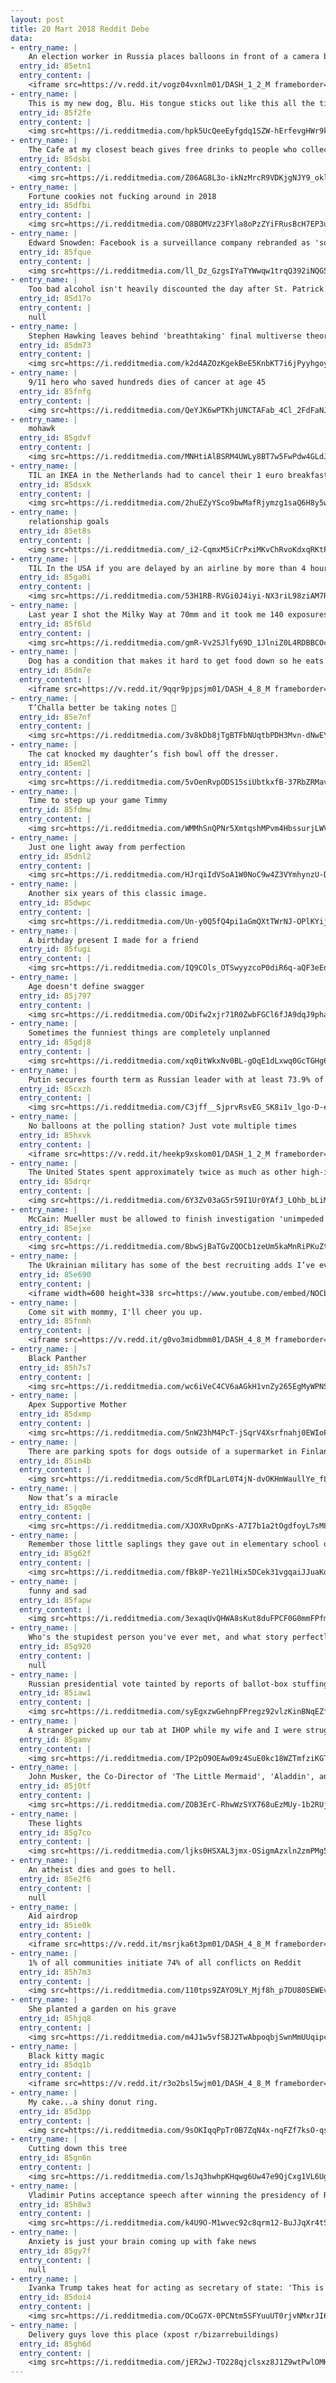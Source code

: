 ```yaml
---
layout: post
title: 20 Mart 2018 Reddit Debe
data:
- entry_name: |
    An election worker in Russia places balloons in front of a camera before they begin ballot counting.
  entry_id: 85etn1
  entry_content: |
    <iframe src=https://v.redd.it/vogz04vxnlm01/DASH_1_2_M frameborder=0></iframe>
- entry_name: |
    This is my new dog, Blu. His tongue sticks out like this all the time.
  entry_id: 85f2fe
  entry_content: |
    <img src=https://i.redditmedia.com/hpk5UcQeeEyfgdq1SZW-hErfevgHWr9kKX-meLoohI0.jpg?fm=jpg&s=23ad0a7d60ddb66ae457350db7f9452f frameborder=0>
- entry_name: |
    The Cafe at my closest beach gives free drinks to people who collect a bucket of litter from the beach
  entry_id: 85dsbi
  entry_content: |
    <img src=https://i.redditmedia.com/Z06AG8L3o-ikNzMrcR9VDKjgNJY9_oklDV3SgvG4eiU.jpg?fm=jpg&s=7199c09ab7a067b4affcaefa76393340 frameborder=0>
- entry_name: |
    Fortune cookies not fucking around in 2018
  entry_id: 85dfbi
  entry_content: |
    <img src=https://i.redditmedia.com/O8BOMVz23FYla8oPzZYiFRusBcH7EP3u5N8oM4raP-Q.jpg?fm=jpg&s=5f2db758dee49b01ef973fac78fe6175 frameborder=0>
- entry_name: |
    Edward Snowden: Facebook is a surveillance company rebranded as 'social media'
  entry_id: 85fque
  entry_content: |
    <img src=https://i.redditmedia.com/ll_Dz_GzgsIYaTYWwqw1trqQ392iNQG5TiHK1-zxL5M.jpg?fm=jpg&s=ee4bb943eb2ba9930a4b3d4aa74d444e frameborder=0>
- entry_name: |
    Too bad alcohol isn't heavily discounted the day after St. Patrick's Day the way candy is after Valentine's Day.
  entry_id: 85d17o
  entry_content: |
    null
- entry_name: |
    Stephen Hawking leaves behind 'breathtaking' final multiverse theory - A final theory explaining how mankind might detect parallel universes was completed by Stephen Hawking shortly before he died, it has emerged.
  entry_id: 85dm73
  entry_content: |
    <img src=https://i.redditmedia.com/k2d4AZOzKgekBeE5KnbKT7i6jPyyhgoy-DnW8aQwZJ4.jpg?fm=jpg&s=f743c1653df00a28b7634680c8c5bbae frameborder=0>
- entry_name: |
    9/11 hero who saved hundreds dies of cancer at age 45
  entry_id: 85fnfg
  entry_content: |
    <img src=https://i.redditmedia.com/QeYJK6wPTKhjUNCTAFab_4Cl_2FdFaNJwpZMoWxgIhY.jpg?fm=jpg&s=d95f442d58aeba47c24565a5fe86c010 frameborder=0>
- entry_name: |
    mohawk
  entry_id: 85gdvf
  entry_content: |
    <img src=https://i.redditmedia.com/MNHtiAlBSRM4UWLy8BT7w5FwPdw4GLdJZpWT1Q_rp-M.jpg?fm=jpg&s=deac059beed67c18e94d51b154a42fcd frameborder=0>
- entry_name: |
    TIL an IKEA in the Netherlands had to cancel their 1 euro breakfast special because it attracted too many customers and caused traffic jams on the highway.
  entry_id: 85dsxk
  entry_content: |
    <img src=https://i.redditmedia.com/2huEZyYSco9bwMafRjymzg1saQ6H8y5wHh2unxpirqA.jpg?fm=jpg&s=3db269b0562ba686e32b9172f7eada42 frameborder=0>
- entry_name: |
    relationship goals
  entry_id: 85et8s
  entry_content: |
    <img src=https://i.redditmedia.com/_i2-CqmxM5iCrPxiMKvChRvoKdxqRKtPp3nDECQCWnE.jpg?fm=jpg&s=e5374b84adb02aaceb56561fc8a5e035 frameborder=0>
- entry_name: |
    TIL In the USA if you are delayed by an airline by more than 4 hours for actions within their control (overbooking) you are entitled to 4x the face vale of the ticket capped at $1300.
  entry_id: 85ga0i
  entry_content: |
    <img src=https://i.redditmedia.com/53H1RB-RVGi0J4iyi-NX3riL98ziAM7RH0kjTx4CCWE.jpg?fm=jpg&s=f7aa7676c24ac452dae34990604dd2d1 frameborder=0>
- entry_name: |
    Last year I shot the Milky Way at 70mm and it took me 140 exposures to complete this image. I was about a 1/4 mile away from the lighthouse
  entry_id: 85f6ld
  entry_content: |
    <img src=https://i.redditmedia.com/gmR-Vv2SJlfy69D_1JlniZ0L4RDBBCOc4Ie5vmZ5QxA.jpg?fm=jpg&s=44f63ce6f28762c5443569d6a45f4e08 frameborder=0>
- entry_name: |
    Dog has a condition that makes it hard to get food down so he eats in a special high chair.
  entry_id: 85dm7e
  entry_content: |
    <iframe src=https://v.redd.it/9qqr9pjpsjm01/DASH_4_8_M frameborder=0></iframe>
- entry_name: |
    T’Challa better be taking notes 📝
  entry_id: 85e7nf
  entry_content: |
    <img src=https://i.redditmedia.com/3v8kDb8jTgBTFbNUqtbPDH3Mvn-dNwEYppcAqyQQEQ0.jpg?fm=jpg&s=b1c27cf7613e4fe209ba86761d88932a frameborder=0>
- entry_name: |
    The cat knocked my daughter’s fish bowl off the dresser.
  entry_id: 85em2l
  entry_content: |
    <img src=https://i.redditmedia.com/5vOenRvpODS15siUbtkxfB-37RbZRMavuBcD63ApBbU.jpg?fm=jpg&s=77534fd891a7f693056e10e11038e72e frameborder=0>
- entry_name: |
    Time to step up your game Timmy
  entry_id: 85fdmw
  entry_content: |
    <img src=https://i.redditmedia.com/WMMhSnQPNr5XmtqshMPvm4HbssurjLWV53N-JXjTWvk.jpg?fm=jpg&s=3929b9a681918979c7eb1f5e577f2293 frameborder=0>
- entry_name: |
    Just one light away from perfection
  entry_id: 85dnl2
  entry_content: |
    <img src=https://i.redditmedia.com/HJrqiIdVSoA1W0NoC9w4Z3VYmhynzU-DJK9dra6ihv8.jpg?fm=jpg&s=c8b9cc657935e3c713f84511c39d33ca frameborder=0>
- entry_name: |
    Another six years of this classic image.
  entry_id: 85dwpc
  entry_content: |
    <img src=https://i.redditmedia.com/Un-y0Q5fQ4pi1aGmQXtTWrNJ-OPlKYijiI50Zd3m1EE.jpg?fm=jpg&s=30a2fca068b64ee52af659be94397e78 frameborder=0>
- entry_name: |
    A birthday present I made for a friend
  entry_id: 85fugi
  entry_content: |
    <img src=https://i.redditmedia.com/IQ9COls_OTSwyyzcoP0diR6q-aQF3eEdPgEDcKVLCQc.jpg?fm=jpg&s=a5b7c90c2914c7b3799a10de33db6e0a frameborder=0>
- entry_name: |
    Age doesn't define swagger
  entry_id: 85j797
  entry_content: |
    <img src=https://i.redditmedia.com/ODifw2xjr71R0ZwbFGCl6fJA9dqJ9phaO9C9fbI2ZWo.jpg?fm=jpg&s=be85f4cd81e8173fb6aea16ed68e5c6d frameborder=0>
- entry_name: |
    Sometimes the funniest things are completely unplanned
  entry_id: 85gdj8
  entry_content: |
    <img src=https://i.redditmedia.com/xq0itWkxNv0BL-gOqE1dLxwq0GcTGHg6_DNiYBAwinU.png?fm=jpg&s=13001975dc11af9f013ab5468007fe62 frameborder=0>
- entry_name: |
    Putin secures fourth term as Russian leader with at least 73.9% of vote, exit polls say - a bigger win than in 2012
  entry_id: 85cxzh
  entry_content: |
    <img src=https://i.redditmedia.com/C3jff__SjprvRsvEG_SK8i1v_lgo-D-ehYJYwZkUJPg.jpg?fm=jpg&s=3dc1333fde971547110cfd4f0f07b56d frameborder=0>
- entry_name: |
    No balloons at the polling station? Just vote multiple times
  entry_id: 85hxvk
  entry_content: |
    <iframe src=https://v.redd.it/heekp9xskom01/DASH_1_2_M frameborder=0></iframe>
- entry_name: |
    The United States spent approximately twice as much as other high-income countries on medical care, yet utilization rates were largely similar to those in other nations. Prices of labor and goods, including pharmaceuticals and devices, and administrative costs appeared to be main drivers - JAMA
  entry_id: 85drqr
  entry_content: |
    <img src=https://i.redditmedia.com/6Y3Zv03aG5r59I1Ur0YAfJ_LOhb_bLiMP0D-ySGY_wY.jpg?fm=jpg&s=3bd12266dd58f0fbb5abf760ea56e683 frameborder=0>
- entry_name: |
    McCain: Mueller must be allowed to finish investigation 'unimpeded'
  entry_id: 85ejxe
  entry_content: |
    <img src=https://i.redditmedia.com/BbwSjBaTGvZQOCb1zeUm5kaMnRiPKuZteGshrxi41wU.jpg?fm=jpg&s=6d0c1f50db64a847cefd179cd8f78fe8 frameborder=0>
- entry_name: |
    The Ukrainian military has some of the best recruiting adds I’ve ever seen
  entry_id: 85e690
  entry_content: |
    <iframe width=600 height=338 src=https://www.youtube.com/embed/NOCbW1hc6Ng?feature=oembed&enablejsapi=1&enablejsapi=1&enablejsapi=1 frameborder=0 allow=autoplay; encrypted-media allowfullscreen></iframe>
- entry_name: |
    Come sit with mommy, I'll cheer you up.
  entry_id: 85fnmh
  entry_content: |
    <iframe src=https://v.redd.it/g0vo3midbmm01/DASH_4_8_M frameborder=0></iframe>
- entry_name: |
    Black Panther
  entry_id: 85h7s7
  entry_content: |
    <img src=https://i.redditmedia.com/wc6iVeC4CV6aAGkH1vnZy265EgMyWPNSD20pNT73xZw.jpg?fm=jpg&s=bb901ba3e7d874f7dd3214ea192a587d frameborder=0>
- entry_name: |
    Apex Supportive Mother
  entry_id: 85dxmp
  entry_content: |
    <img src=https://i.redditmedia.com/5nW23hM4PcT-jSqrV4Xsrfnahj0EWIoPQXbai7VMqnk.jpg?fm=jpg&s=ab89fafb0abe4eec7cb840fc5ca9e3fc frameborder=0>
- entry_name: |
    There are parking spots for dogs outside of a supermarket in Finland
  entry_id: 85im4b
  entry_content: |
    <img src=https://i.redditmedia.com/5cdRfDLarL0T4jN-dvOKHmWaullYe_fLuNCpBp9tbKI.jpg?fm=jpg&s=0b4c3469f514cc1c8177683c7b527550 frameborder=0>
- entry_name: |
    Now that’s a miracle
  entry_id: 85gq0e
  entry_content: |
    <img src=https://i.redditmedia.com/XJOXRvDpnKs-A7I7b1a2tOgdfoyL7sM80ufcCav671I.jpg?fm=jpg&s=095d7cfbf9e6a14d57f17f1c3d5ed76d frameborder=0>
- entry_name: |
    Remember those little saplings they gave out in elementary school on earth day? Here is mine, 20 years later.
  entry_id: 85g62f
  entry_content: |
    <img src=https://i.redditmedia.com/fBk8P-Ye21lHix5DCek31vgqaiJJuaKoTaiffh7f89s.jpg?fm=jpg&s=712422cceb26531f3ca15e9ea7590ece frameborder=0>
- entry_name: |
    funny and sad
  entry_id: 85fapw
  entry_content: |
    <img src=https://i.redditmedia.com/3exaqUvQHWA8sKut8duFPCF0G0mmFPfm0XAHMTU-mzo.jpg?fm=jpg&s=99cc5935b18c5c6c4b7b1d5937bb58fb frameborder=0>
- entry_name: |
    Who's the stupidest person you've ever met, and what story perfectly sums up their stupidity?
  entry_id: 85g920
  entry_content: |
    null
- entry_name: |
    Russian presidential vote tainted by reports of ballot-box stuffing
  entry_id: 85iaw1
  entry_content: |
    <img src=https://i.redditmedia.com/syEgxzwGehnpFPregz92vlzKinBNqEZfgFSmVyyUcN8.jpg?fm=jpg&s=7810c8dbd81f895c68f19243abf330f7 frameborder=0>
- entry_name: |
    A stranger picked up our tab at IHOP while my wife and I were struggling to keep our twin babies calm. We cried.
  entry_id: 85gamv
  entry_content: |
    <img src=https://i.redditmedia.com/IP2pO9OEAw09z4SuE0kc18WZTmfziKGTtxD0XCaQMxA.jpg?fm=jpg&s=63a9d5eaa8a2f58266a55c3818e4d6a8 frameborder=0>
- entry_name: |
    John Musker, the Co-Director of 'The Little Mermaid', 'Aladdin', and 'Moana' retires from Disney after 40 years of work.
  entry_id: 85j0tf
  entry_content: |
    <img src=https://i.redditmedia.com/ZOB3ErC-RhwWzSYX768uEzMUy-1b2RUj9oACH2BUnXw.jpg?fm=jpg&s=97390c72590020c91dbaafaa0253dc45 frameborder=0>
- entry_name: |
    These lights
  entry_id: 85g7co
  entry_content: |
    <img src=https://i.redditmedia.com/ljks0HSXAL3jmx-OSigmAzxln2zmPMg5dEFwp-5j_AE.jpg?fm=jpg&s=a79c5bfe9f4a600a00a70a56b8373aab frameborder=0>
- entry_name: |
    An atheist dies and goes to hell.
  entry_id: 85e2f6
  entry_content: |
    null
- entry_name: |
    Aid airdrop
  entry_id: 85ie0k
  entry_content: |
    <iframe src=https://v.redd.it/msrjka6t3pm01/DASH_4_8_M frameborder=0></iframe>
- entry_name: |
    1% of all communities initiate 74% of all conflicts on Reddit
  entry_id: 85h7m3
  entry_content: |
    <img src=https://i.redditmedia.com/110tps9ZAYO9LY_Mjf8h_p7DU80SEWEv5_2LE0s5ndw.jpg?fm=jpg&s=872a7eda2f24f5d1a36ee392a9e989df frameborder=0>
- entry_name: |
    She planted a garden on his grave
  entry_id: 85hjq8
  entry_content: |
    <img src=https://i.redditmedia.com/m4J1w5vfSBJ2TwAbpoqbjSwnMmUUqipcOB-s-E82f0I.png?fm=jpg&s=ad6226ade0ad42d9067d4d140aee55c5 frameborder=0>
- entry_name: |
    Black kitty magic
  entry_id: 85dq1b
  entry_content: |
    <iframe src=https://v.redd.it/r3o2bsl5wjm01/DASH_4_8_M frameborder=0></iframe>
- entry_name: |
    My cake...a shiny donut ring.
  entry_id: 85d3pp
  entry_content: |
    <img src=https://i.redditmedia.com/9sOKIqqPpTr0B7ZqN4x-nqFZf7ksO-qsyOG0pii9-jc.jpg?fm=jpg&s=4de0947034ad28e42f624cd94b6df342 frameborder=0>
- entry_name: |
    Cutting down this tree
  entry_id: 85gn6n
  entry_content: |
    <img src=https://i.redditmedia.com/lsJq3hwhpKHqwg6Uw47e9QjCxg1VL6UgjUwM3Cy3RrQ.gif?fm=jpg&s=78e9472fc513f17c2d04e0f227f80759 frameborder=0>
- entry_name: |
    Vladimir Putins acceptance speech after winning the presidency of Russia for another term (2018)
  entry_id: 85h8w3
  entry_content: |
    <img src=https://i.redditmedia.com/k4U9O-M1wvec92c8qrm12-BuJJqXr4tSjkxm0h58_M8.jpg?fm=jpg&s=9a622be9d2a0893a7ad5396b09061b7e frameborder=0>
- entry_name: |
    Anxiety is just your brain coming up with fake news
  entry_id: 85gy7f
  entry_content: |
    null
- entry_name: |
    Ivanka Trump takes heat for acting as secretary of state: 'This is blatant nepotism'
  entry_id: 85doi4
  entry_content: |
    <img src=https://i.redditmedia.com/OCoG7X-0PCNtm5SFYuuUT0rjvNMxrJI6RlgT5-xwXmM.jpg?fm=jpg&s=7541952355241558109f5bfda37fc990 frameborder=0>
- entry_name: |
    Delivery guys love this place (xpost r/bizarrebuildings)
  entry_id: 85gh6d
  entry_content: |
    <img src=https://i.redditmedia.com/jER2wJ-TO228qjclsxz8J1Z9wtPwlOMKGpe4p-yWhzg.gif?fm=jpg&s=91a5d0824613c557f08bfb9158b86c47 frameborder=0>
---
```


